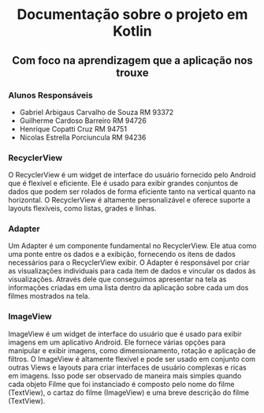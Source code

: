 <h1 align="center">Documentação sobre o projeto em Kotlin</h1>

<h2 align="center">Com foco na aprendizagem que a aplicação nos trouxe</h2>

### Alunos Responsáveis
- Gabriel Arbigaus Carvalho de Souza RM 93372
- Guilherme Cardoso Barreiro RM 94726
- Henrique Copatti Cruz RM 94751
- Nicolas Estrella Porciuncula RM 94236

### RecyclerView

O RecyclerView é um widget de interface do usuário fornecido pelo Android que é flexível e eficiente. Ele é usado para exibir grandes conjuntos de dados que podem ser rolados de forma eficiente tanto na vertical quanto na horizontal. O RecyclerView é altamente personalizável e oferece suporte a layouts flexíveis, como listas, grades e linhas.

### Adapter

Um Adapter é um componente fundamental no RecyclerView. Ele atua como uma ponte entre os dados e a exibição, fornecendo os itens de dados necessários para o RecyclerView exibir. O Adapter é responsável por criar as visualizações individuais para cada item de dados e vincular os dados às visualizações. Através dele que conseguimos apresentar na tela as informações criadas em uma lista dentro da aplicação sobre cada um dos filmes mostrados na tela.

### ImageView

ImageView é um widget de interface do usuário que é usado para exibir imagens em um aplicativo Android. Ele fornece várias opções para manipular e exibir imagens, como dimensionamento, rotação e aplicação de filtros. O ImageView é altamente flexível e pode ser usado em conjunto com outras Views e layouts para criar interfaces de usuário complexas e ricas em imagens. Isso pode ser observado de maneira mais simples quando cada objeto Filme que foi instanciado é composto pelo nome do filme (TextView), o cartaz do filme (ImageView) e uma breve descrição do filme (TextView).

